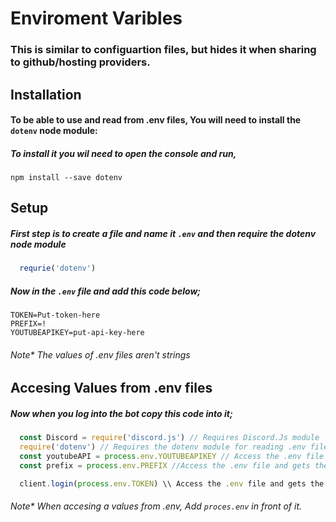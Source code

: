 # Enviroment Varibles

### This is similar to configuartion files, but hides it when sharing to github/hosting providers.

## Installation

#### To be able to use and read from .env files, You will need to install the `dotenv` node module:
##### To install it you wil need to open the console and run,

```npm install --save dotenv```

## Setup

##### First step is to create a file and name it `.env` and then require the dotenv node module
```javascript
  requrie('dotenv')
```

##### Now in the `.env` file and add this code below;
```
TOKEN=Put-token-here
PREFIX=!
YOUTUBEAPIKEY=put-api-key-here
```
###### Note* The values of .env files aren't strings

## Accesing Values from .env files

##### Now when you log into the bot copy this code into it;
```javascript 
  const Discord = require('discord.js') // Requires Discord.Js module
  require('dotenv') // Requires the dotenv module for reading .env files
  const youtubeAPI = process.env.YOUTUBEAPIKEY // Access the .env file and gets the value of YOUTUBEAPIKEY
  const prefix = process.env.PREFIX //Access the .env file and gets the value of PREFIX

  client.login(process.env.TOKEN) \\ Access the .env file and gets the value of TOKEN
```

###### Note* When accesing a values from .env, Add `proces.env` in front of it.


